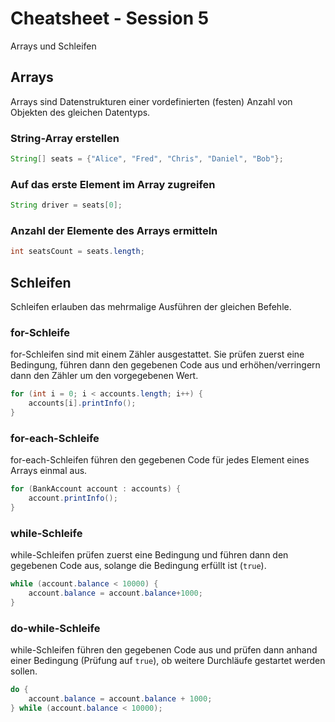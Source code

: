 # Cheatsheet - Session 5
Arrays und Schleifen

## Arrays
Arrays sind Datenstrukturen einer vordefinierten (festen) Anzahl von Objekten des gleichen Datentyps.

### String-Array erstellen
```java
String[] seats = {"Alice", "Fred", "Chris", "Daniel", "Bob"};
```

### Auf das erste Element im Array zugreifen
```java
String driver = seats[0];
```

### Anzahl der Elemente des Arrays ermitteln
```java
int seatsCount = seats.length;
```

## Schleifen
Schleifen erlauben das mehrmalige Ausführen der gleichen Befehle.

### for-Schleife
for-Schleifen sind mit einem Zähler ausgestattet. Sie prüfen zuerst eine Bedingung, führen dann den gegebenen Code aus und erhöhen/verringern dann den Zähler um den vorgegebenen Wert.
```java
for (int i = 0; i < accounts.length; i++) {
    accounts[i].printInfo();
}
```

### for-each-Schleife
for-each-Schleifen führen den gegebenen Code für jedes Element eines Arrays einmal aus.
```java
for (BankAccount account : accounts) {
    account.printInfo();
}
```

### while-Schleife
while-Schleifen prüfen zuerst eine Bedingung und führen dann den gegebenen Code aus, solange die Bedingung erfüllt ist (`true`).
```java
while (account.balance < 10000) {
    account.balance = account.balance+1000;
}
```
### do-while-Schleife
while-Schleifen führen den gegebenen Code aus und prüfen dann anhand einer Bedingung (Prüfung auf `true`), ob weitere Durchläufe gestartet werden sollen.
```java
do {
    account.balance = account.balance + 1000;
} while (account.balance < 10000);
```
